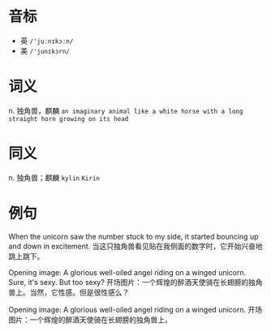 # 音标

- 英 `/'juːnɪkɔːn/`
- 美 `/'junɪkɔrn/`

# 词义

n. 独角兽，麒麟
`an imaginary animal like a white horse with a long straight horn growing on its head`

# 同义

n. 独角兽；麒麟
`kylin` `Kirin`

# 例句

When the unicorn saw the number stuck to my side, it started bouncing up and down in excitement.
当这只独角兽看见贴在我侧面的数字时，它开始兴奋地跳上跳下。

Opening image: A glorious well-oiled angel riding on a winged unicorn. Sure, it's sexy. But too sexy?
开场图片：一个辉煌的醉酒天使骑在长翅膀的独角兽上。当然，它性感。但是很性感么？

Opening image: A glorious well-oiled angel riding on a winged unicorn.
开场图片：一个辉煌的醉酒天使骑在长翅膀的独角兽上。


